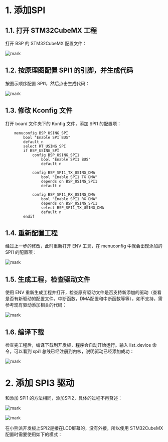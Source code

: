 # 1. 添加SPI
## 1.1. 打开 STM32CubeMX 工程

打开 BSP 的 STM32CubeMX 配置文件：

![mark](http://mculover666.cn/image/20190827/PAmcyQgMgnQj.png?imageslim)

## 1.2. 按原理图配置 SPI1 的引脚，并生成代码

按图示顺序配置 SPI1，然后点击生成代码：

![mark](http://mculover666.cn/image/20190828/dqkSAh7d5lOL.png?imageslim)

## 1.3. 修改 Kconfig 文件

打开 board 文件夹下的 Konfig 文件，添加 SPI1 的配置项：

```
    menuconfig BSP_USING_SPI
        bool "Enable SPI BUS"
        default n
        select RT_USING_SPI
        if BSP_USING_SPI
            config BSP_USING_SPI1
                bool "Enable SPI1 BUS"
                default n

            config BSP_SPI1_TX_USING_DMA
                bool "Enable SPI1 TX DMA"
                depends on BSP_USING_SPI1
                default n
                
            config BSP_SPI1_RX_USING_DMA
                bool "Enable SPI1 RX DMA"
                depends on BSP_USING_SPI1
                select BSP_SPI1_TX_USING_DMA
                default n
        endif
```

## 1.4. 重新配置工程

经过上一步的修改，此时重新打开 ENV 工具，在 menuconfig 中就会出现添加的 SPI1 的配置项：

![mark](http://mculover666.cn/image/20190828/J8zi04czTD6C.png?imageslim)

## 1.5. 生成工程，检查驱动文件

使用 ENV 重新生成工程并打开，检查原有驱动文件是否支持新添加的驱动（查看是否有新驱动的配置文件，中断函数，DMA配置和中断函数等等），如不支持，需参考现有驱动添加相关的代码：

![mark](http://mculover666.cn/image/20190828/gxy2xYxdBK0w.png?imageslim)

## 1.6. 编译下载

检查完工程后，编译下载到开发板，程序会自动开始运行。输入 list_device 命令，可以看到 spi1 总线已经注册到内核，说明驱动已经添加成功：

![mark](http://mculover666.cn/image/20190828/skop3oNOoXFV.png?imageslim)

# 2. 添加 SPI3 驱动

和添加 SPI1 的方法相同，添加SPI2，具体的过程不再赘述：

![mark](http://mculover666.cn/image/20190828/xccSm3qIcTR0.png?imageslim)

![mark](http://mculover666.cn/image/20190828/yWRoPWBfzUnu.png?imageslim)




在小熊派开发板上SPI2是接在LCD屏幕的，没有外接，所以使用 STM32CubeMX 配置时需要使用如下的模式：




